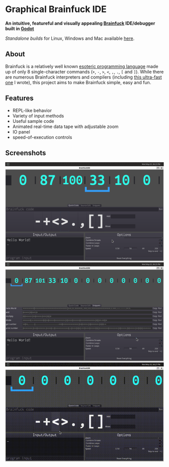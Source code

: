 # Graphical Brainfuck IDE
__An intuitive, featureful and visually appealing [Brainfuck](https://en.wikipedia.org/wiki/Brainfuck) IDE/debugger built in [Godot](https://godotengine.org/)__

_Standalone builds_ for Linux, Windows and Mac available [here](https://github.com/william01110111/BrainfuckIDE_builds).

## About
Brainfuck is a relatively well known [esoteric programming language](https://en.wikipedia.org/wiki/Esoteric_programming_language) made up of only 8 single-character commands (`+`, `-`, `>`, `<`, `,`, `.`, `[` and `]`). While there are numerous Brainfuck interpreters and compilers (including [this ultra-fast one](https://github.com/wmww/Brainfuck) I wrote), this project aims to make Brainfuck simple, easy and fun.

## Features
* REPL-like behavior
* Variety of input methods
* Useful sample code
* Animated real-time data tape with adjustable zoom
* IO panel
* speed-of-execution controls

## Screenshots
![screenshot 0](Assets/screenshot_0.png)
![screenshot 1](Assets/screenshot_1.png)
![recording](Assets/record_0.gif)


